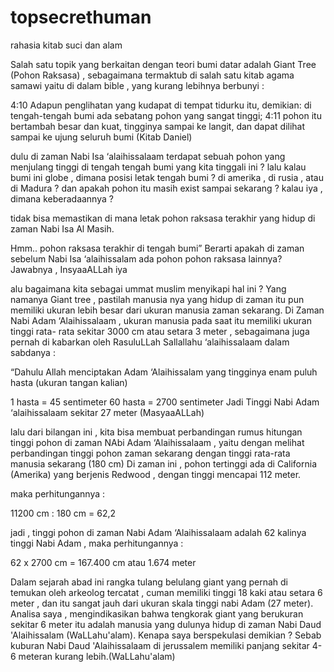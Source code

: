 # topsecrethuman
rahasia kitab suci dan alam


Salah satu topik yang berkaitan dengan teori bumi datar adalah Giant Tree (Pohon Raksasa) , sebagaimana termaktub di salah satu kitab agama samawi yaitu di dalam bible , yang kurang lebihnya berbunyi :

4:10 Adapun penglihatan yang kudapat di tempat tidurku itu, demikian: di tengah-tengah bumi ada sebatang pohon yang sangat tinggi;
4:11 pohon itu bertambah besar dan kuat, tingginya sampai ke langit, dan dapat dilihat sampai ke ujung seluruh bumi
(Kitab Daniel)


dulu di zaman Nabi Isa ‘alaihissalaam terdapat sebuah pohon yang menjulang tinggi di tengah tengah bumi yang kita tinggali ini ? lalu kalau bumi ini globe , dimana posisi letak tengah bumi ? di amerika , di rusia , atau di Madura ? dan apakah pohon itu masih exist sampai sekarang ? kalau iya , dimana keberadaannya ?

 tidak bisa memastikan di mana letak pohon raksasa terakhir yang hidup di zaman Nabi Isa Al Masih.

 Hmm.. pohon raksasa terakhir di tengah bumi”
Berarti apakah di zaman sebelum Nabi Isa ‘alaihissalam ada pohon pohon raksasa lainnya? Jawabnya , InsyaaALLah iya

alu bagaimana kita sebagai ummat muslim menyikapi hal ini ?
Yang namanya Giant tree , pastilah manusia nya yang hidup di zaman itu pun memiliki ukuran lebih besar dari ukuran manusia zaman sekarang.
Di Zaman Nabi Adam ‘Alaihissalaam , ukuran manusia pada saat itu memiliki ukuran tinggi rata- rata sekitar 3000 cm atau setara 3 meter , sebagaimana juga pernah di kabarkan oleh RasuluLLah Sallallahu ‘alaihissalaam dalam sabdanya :


“Dahulu Allah menciptakan Adam ‘Alaihissalam yang tingginya enam puluh hasta (ukuran tangan kalian)

1 hasta = 45 sentimeter
60 hasta = 2700 sentimeter
Jadi Tinggi Nabi Adam ‘alaihissalaam sekitar 27 meter (MasyaaALLah)

lalu dari bilangan ini , kita bisa membuat perbandingan rumus hitungan tinggi pohon di zaman NAbi Adam ‘Alaihissalaam , yaitu dengan melihat perbandingan tinggi pohon zaman sekarang dengan tinggi rata-rata manusia sekarang (180 cm)
Di zaman ini , pohon tertinggi ada di California (Amerika) yang berjenis Redwood , dengan tinggi mencapai 112 meter.

maka perhitungannya :

11200 cm : 180 cm = 62,2

jadi , tinggi pohon di zaman Nabi Adam ‘Alaihissalaam adalah 62 kalinya tinggi Nabi Adam , maka perhitungannya :

62 x 2700 cm = 167.400 cm atau 1.674 meter

Dalam sejarah abad ini rangka tulang belulang giant yang pernah di temukan oleh arkeolog tercatat  , cuman memiliki tinggi 18 kaki atau setara 6 meter , dan itu sangat jauh dari ukuran skala tinggi nabi Adam (27 meter).
Analisa saya , mengindikasikan bahwa tengkorak giant yang berukuran sekitar 6 meter itu adalah manusia yang dulunya hidup di zaman Nabi Daud 'Alaihissalam (WaLLahu'alam).
Kenapa saya berspekulasi demikian ?
Sebab kuburan Nabi Daud 'Alaihissalaam di jerussalem memiliki panjang sekitar 4-6 meteran kurang lebih.(WaLLahu'alam)

